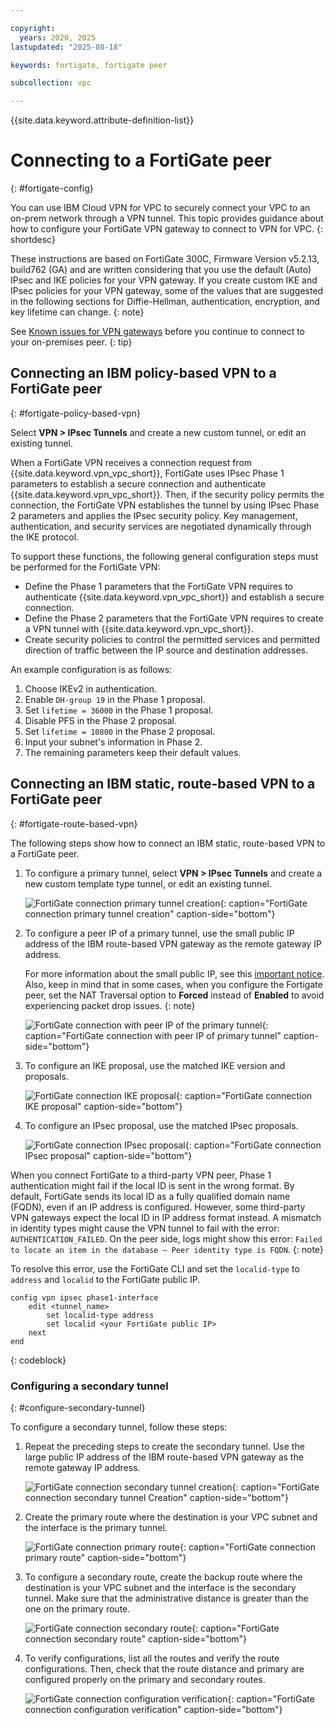 ```yaml
---

copyright:
  years: 2020, 2025
lastupdated: "2025-08-18"

keywords: fortigate, fortigate peer

subcollection: vpc

---
```


{{site.data.keyword.attribute-definition-list}}

# Connecting to a FortiGate peer
{: #fortigate-config}

You can use IBM Cloud VPN for VPC to securely connect your VPC to an on-prem network through a VPN tunnel. This topic provides guidance about how to configure your FortiGate VPN gateway to connect to VPN for VPC.
{: shortdesc}

These instructions are based on FortiGate 300C, Firmware Version v5.2.13, build762 (GA) and are written considering that you use the default (Auto) IPsec and IKE policies for your VPN gateway. If you create custom IKE and IPsec policies for your VPN gateway, some of the values that are suggested in the following sections for Diffie-Hellman, authentication, encryption, and key lifetime can change.
{: note}

See [Known issues for VPN gateways](/docs/vpc?topic=vpc-vpn-limitations) before you continue to connect to your on-premises peer.
{: tip}

## Connecting an IBM policy-based VPN to a FortiGate peer
{: #fortigate-policy-based-vpn}

Select **VPN > IPsec Tunnels** and create a new custom tunnel, or edit an existing tunnel.

When a FortiGate VPN receives a connection request from {{site.data.keyword.vpn_vpc_short}}, FortiGate uses IPsec Phase 1 parameters to establish a secure connection and authenticate {{site.data.keyword.vpn_vpc_short}}. Then, if the security policy permits the connection, the FortiGate VPN establishes the tunnel by using IPsec Phase 2 parameters and applies the IPsec security policy. Key management, authentication, and security services are negotiated dynamically through the IKE protocol.

To support these functions, the following general configuration steps must be performed for the FortiGate VPN:

* Define the Phase 1 parameters that the FortiGate VPN requires to authenticate {{site.data.keyword.vpn_vpc_short}} and establish a secure connection.
* Define the Phase 2 parameters that the FortiGate VPN requires to create a VPN tunnel with {{site.data.keyword.vpn_vpc_short}}.
* Create security policies to control the permitted services and permitted direction of traffic between the IP source and destination addresses.

An example configuration is as follows:

1. Choose IKEv2 in authentication.
1. Enable `DH-group 19` in the Phase 1 proposal.
1. Set `lifetime = 36000` in the Phase 1 proposal.
1. Disable PFS in the Phase 2 proposal.
1. Set `lifetime = 10800` in the Phase 2 proposal.
1. Input your subnet's information in Phase 2.
1. The remaining parameters keep their default values.

## Connecting an IBM static, route-based VPN to a FortiGate peer
{: #fortigate-route-based-vpn}

The following steps show how to connect an IBM static, route-based VPN to a FortiGate peer.

1. To configure a primary tunnel, select **VPN > IPsec Tunnels** and create a new custom template type tunnel, or edit an existing tunnel.

   ![FortiGate connection primary tunnel creation](images/vpn-fortigate-create-primary.png){: caption="FortiGate connection primary tunnel creation" caption-side="bottom"}

1. To configure a peer IP of a primary tunnel, use the small public IP address of the IBM route-based VPN gateway as the remote gateway IP address.

   For more information about the small public IP, see this [important notice](/docs/vpc?topic=vpc-using-vpn#important-notice). Also, keep in mind that in some cases, when you configure the Fortigate peer, set the NAT Traversal option to **Forced** instead of **Enabled** to avoid experiencing packet drop issues.
   {: note}

   ![FortiGate connection with peer IP of the primary tunnel](images/vpn-fortigate-configure-peer-ip.png){: caption="FortiGate connection with peer IP of primary tunnel" caption-side="bottom"}

1. To configure an IKE proposal, use the matched IKE version and proposals.

   ![FortiGate connection IKE proposal](images/vpn-fortigate-configure-ike-proposal.png){: caption="FortiGate connection IKE proposal" caption-side="bottom"}

1. To configure an IPsec proposal, use the matched IPsec proposals.

   ![FortiGate connection IPsec proposal](images/vpn-fortigate-configure-ipsec-proposal.png){: caption="FortiGate connection IPsec proposal" caption-side="bottom"}

When you connect FortiGate to a third-party VPN peer, Phase 1 authentication might fail if the local ID is sent in the wrong format. By default, FortiGate sends its local ID as a fully qualified domain name (FQDN), even if an IP address is configured. However, some third-party VPN gateways expect the local ID in IP address format instead. A mismatch in identity types might cause the VPN tunnel to fail with the error: `AUTHENTICATION_FAILED`. On the peer side, logs might show this error: `Failed to locate an item in the database – Peer identity type is FQDN`.
{: note}

To resolve this error, use the FortiGate CLI and set the `localid-type` to `address` and `localid` to the FortiGate public IP.

```text
config vpn ipsec phase1-interface
    edit <tunnel_name>
        set localid-type address
        set localid <your FortiGate public IP>
    next
end
```
{: codeblock}

### Configuring a secondary tunnel
{: #configure-secondary-tunnel}

To configure a secondary tunnel, follow these steps:

1. Repeat the preceding steps to create the secondary tunnel. Use the large public IP address of the IBM route-based VPN gateway as the remote gateway IP address.

   ![FortiGate connection secondary tunnel creation](images/vpn-fortigate-configure-secondary.png){: caption="FortiGate connection secondary tunnel Creation" caption-side="bottom"}

1. Create the primary route where the destination is your VPC subnet and the interface is the primary tunnel.

   ![FortiGate connection primary route](images/vpn-fortigate-configure-primary-route.png){: caption="FortiGate connection primary route" caption-side="bottom"}

1. To configure a secondary route, create the backup route where the destination is your VPC subnet and the interface is the secondary tunnel. Make sure that the administrative distance is greater than the one on the primary route.

   ![FortiGate connection secondary route](images/vpn-fortigate-configure-secondary-route.png){: caption="FortiGate connection secondary route" caption-side="bottom"}

1. To verify configurations, list all the routes and verify the route configurations. Then, check that the route distance and primary are configured properly on the primary and secondary routes.

   ![FortiGate connection configuration verification](images/vpn-fortigate-route-summary.png){: caption="FortiGate connection configuration verification" caption-side="bottom"}
